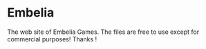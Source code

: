 # Embelia
The web site of Embelia Games.
The files are free to use except for commercial purposes!
Thanks !

